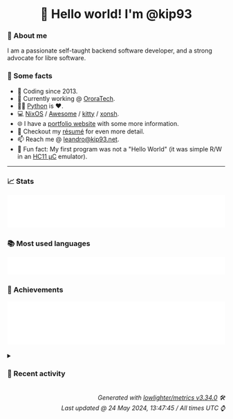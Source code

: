 <!-- README template, populated using this action:
     https://github.com/kip93/kip93/blob/main/.github/workflows/readme.yml. -->

<h1 align="center">👋 Hello world! I'm @kip93</h1> <!-- LOGIN => username -->

### 👤 About me

I am a passionate self-taught backend software developer, and a strong advocate for libre software.


### 💬 Some facts

* 📅 Coding since 2013.
* 💼 Currently working @ [OroraTech](https://ororatech.com/).
* 👨‍💻 [Python](https://github.com/search?q=user%3Akip93&l=python) is ❤️. <!-- LOGIN => username -->
* 💻 [NixOS](https://github.com/NixOS/) /
     [Awesome](https://github.com/awesomeWM/) /
     [kitty](https://github.com/kovidgoyal/kitty/) /
     [xonsh](https://github.com/xonsh/).
* 🌐 I have a [portfolio website](https://kip93.net/) with some more information.
* 📝 Checkout my [résumé](https://kip93.net/resume/) for even more detail.
* 📫 Reach me @ [leandro@kip93.net](mailto:leandro@kip93.net).
* 🎲 Fun fact: My first program was not a "Hello World" (it was simple R/W in an [HC11 µC](https://en.wikipedia.org/wiki/68HC11) emulator).


-----------------------------------------------------------------------------------------------------------------------


### 📈 Stats

![](./stats.svg)


### 📚 Most used languages <!-- by percentage, in decreasing order -->

![](./languages.svg)


### 🏅 Achievements

![](./achievements.svg)


<details> <!-- Last activity -->
<!-- Almost verbatim copy of https://github.com/lowlighter/metrics/blob/latest/source/templates/markdown/partials/activity.ejs, but restructured to be foldable. -->
<summary><h3>📰 Recent activity</h3></summary>

* ➡️ Pushed 1 commit in [kip93/cp437-tools](https://github.com/kip93/cp437-tools) on branch `main`
  * [#78aa1e9](https://github.com/kip93/cp437-tools/commit/78aa1e9) Fix direnv shell
  * *On 19 May 2024, 12:24:03*
* ⏺️ Created new branch idea/thumbnailers in [kip93/cp437-tools](https://github.com/kip93/cp437-tools)
  * *On 19 May 2024, 12:23:29*
* ➡️ Pushed 1 commit in [kip93/cp437-tools](https://github.com/kip93/cp437-tools) on branch `main`
  * [#efb49b8](https://github.com/kip93/cp437-tools/commit/efb49b8) Allow cargo build to access the nix cache
  * *On 11 May 2024, 10:40:15*
* ➡️ Pushed 2 commits in [kip93/cp437-tools](https://github.com/kip93/cp437-tools) on branch `main`
  * [#62d685f](https://github.com/kip93/cp437-tools/commit/62d685f) Allow cargo build to use nix cache
  * [#c4f7bc9](https://github.com/kip93/cp437-tools/commit/c4f7bc9) Ignore error

(for now??)
  * *On 11 May 2024, 10:34:39*
</details>


<h6 align="right"><em>
    Generated with <a href="https://github.com/lowlighter/metrics/tree/latest/">lowlighter/metrics v3.34.0</a> 🛠️<br> <!-- VERSION => MAJOR.minor.patch -->
    Last updated @ 24 May 2024, 13:47:45 / All times UTC ⌚ <!-- meta.generated => DD/MM/YYYY, hh:mm -->
</em></h6>
